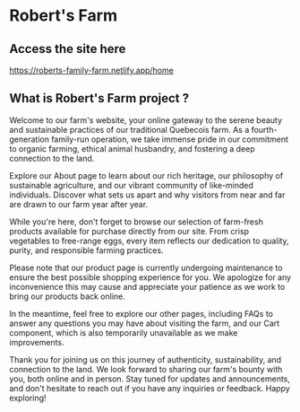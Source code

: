 # Robert's Farm

## Access the site here

https://roberts-family-farm.netlify.app/home


## What is Robert's Farm project ?

Welcome to our farm's website, your online gateway to the serene beauty and sustainable practices of our traditional Quebecois farm. As a fourth-generation family-run operation, we take immense pride in our commitment to organic farming, ethical animal husbandry, and fostering a deep connection to the land.

Explore our About page to learn about our rich heritage, our philosophy of sustainable agriculture, and our vibrant community of like-minded individuals. Discover what sets us apart and why visitors from near and far are drawn to our farm year after year.

While you're here, don't forget to browse our selection of farm-fresh products available for purchase directly from our site. From crisp vegetables to free-range eggs, every item reflects our dedication to quality, purity, and responsible farming practices.

Please note that our product page is currently undergoing maintenance to ensure the best possible shopping experience for you. We apologize for any inconvenience this may cause and appreciate your patience as we work to bring our products back online.

In the meantime, feel free to explore our other pages, including FAQs to answer any questions you may have about visiting the farm, and our Cart component, which is also temporarily unavailable as we make improvements.

Thank you for joining us on this journey of authenticity, sustainability, and connection to the land. We look forward to sharing our farm's bounty with you, both online and in person. Stay tuned for updates and announcements, and don't hesitate to reach out if you have any inquiries or feedback. Happy exploring!
